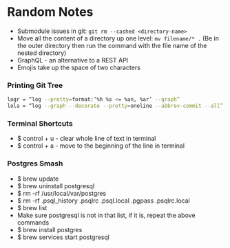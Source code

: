 # Random Notes

- Submodule issues in git: `git rm --cashed <directory-name>`
- Move all the content of a directory up one level: `mv filename/* .` (Be in the outer directory then run the command with the file name of the nested directory)
- GraphQL - an alternative to a REST API
- Emojis take up the space of two characters

### Printing Git Tree
```bash
logr = “log --pretty=format:‘%h %s <= %an, %ar’ --graph”
lola = “log --graph --decorate --pretty=oneline --abbrev-commit --all”
```

### Terminal Shortcuts
- $ control + u - clear whole line of text in terminal
- $ control + a - move to the beginning of the line in terminal

### Postgres Smash
- $ brew update
- $ brew uninstall postgresql
- $ rm -rf /usr/local/var/postgres
- $ rm -rf .psql_history .psqlrc .psql.local .pgpass .psqlrc.local
- $ brew list
- Make sure postgresql is not in that list, if it is, repeat the above commands
- $ brew install postgres
- $ brew services start postgresql
